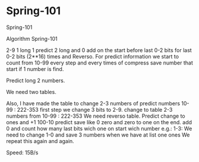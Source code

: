 # Spring-101
Spring-101

Algorithm Spring-101

2-9 1 long  1  predict 2 long and 0 add on the start before last 0-2 bits for last 0-2 bits (2**16) times and Reverso.
For predict information we start to count from 10-99 every step and every times of compress save number that start if 1 number is find.

Predict long 2 numbers.

We need two tables.

Also, I have made the table to change 2-3 numbers of predict numbers 10-99 : 222-353
first step we change 3 bits to 2-9.
change to table 2-3 numbers from 10-99 : 222-353
We need reverso table.
Predict change to ones and +1 100-10 predict save like 0 zero and zero to one on the end.
add 0 and count how many last bits wich one on start  wich number e.g.: 1-3:
We need to change 1-0 and save 3 numbers when we have at list one ones
We repeat this again and again.

Speed: 15B/s








